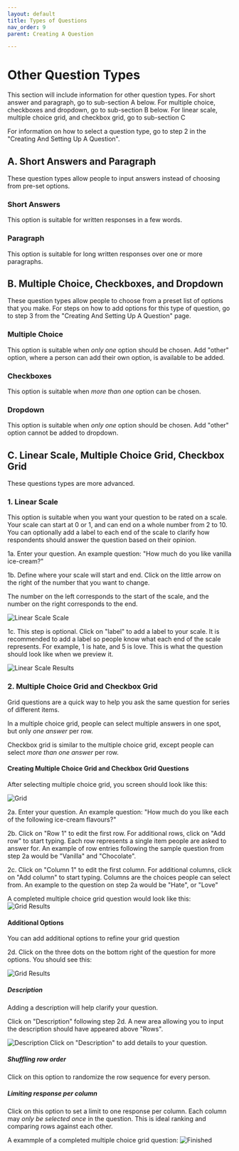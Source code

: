 ```yaml
---
layout: default
title: Types of Questions
nav_order: 9
parent: Creating A Question

---
```


# Other Question Types

  This section will include information for other question types. For short answer and paragraph, go to sub-section A below. For multiple choice, checkboxes and dropdown, go to sub-section B below. For linear scale, multiple choice grid, and checkbox grid, go to sub-section C

  For information on how to select a question type, go to step 2 in the "Creating And Setting Up A Question".

## A. Short Answers and Paragraph

  These question types allow people to input answers instead of choosing from pre-set options.

### Short Answers

  This option is suitable for written responses in a few words.

### Paragraph

  This option is suitable for long written responses over one or more paragraphs.

## B. Multiple Choice, Checkboxes, and Dropdown

  These question types allow people to choose from a preset list of options that you make. For steps on how to add options for this type of question, go to step 3 from the "Creating And Setting Up A Question" page.

### Multiple Choice

  This option is suitable when _only one_ option should be chosen. Add "other" option, where a person can add their own option, is available to be added.

### Checkboxes

  This option is suitable when _more than one_ option can be chosen.

### Dropdown

  This option is suitable when _only one_ option should be chosen. Add "other" option cannot be added to dropdown.

## C. Linear Scale, Multiple Choice Grid, Checkbox Grid

  These questions types are more advanced.

### 1. Linear Scale

  This option is suitable when you want your question to be rated on a scale. Your scale can start at 0 or 1, and can end on a whole number from 2 to 10. You can optionally add a label to each end of the scale to clarify how respondents should answer the question based on their opinion.

  1a. Enter your question. An example question: "How much do you like vanilla ice-cream?"

  1b. Define where your scale will start and end. Click on the little arrow on the right of the number that you want to change.

  The number on the left corresponds to the start of the scale, and the number on the right corresponds to the end.

  ![Linear Scale Scale](https://github.com/kevtrng/Google-Forms-Guide/blob/gh-pages/docs/images/questions/1_linearScale.png?raw=true)

  1c. This step is optional. Click on "label" to add a label to your scale. It is recommended to add a label so people know what each end of the scale represents. For example, 1 is hate, and 5 is love. This is what the question should look like when we preview it.

  ![Linear Scale Results](https://github.com/kevtrng/Google-Forms-Guide/blob/gh-pages/docs/images/questions/1_results.png?raw=true)

### 2. Multiple Choice Grid and Checkbox Grid

  Grid questions are a quick way to help you ask the same question for series of different items.

  In a multiple choice grid, people can select multiple answers in one spot, but only _one answer_ per row.

  Checkbox grid is similar to the multiple choice grid, except people can select _more than one answer_ per row.

#### Creating Multiple Choice Grid and Checkbox Grid Questions
  
  After selecting multiple choice grid, you screen should look like this:
  
  ![Grid](https://github.com/kevtrng/Google-Forms-Guide/blob/gh-pages/docs/images/questions/2_gridResults.png?raw=true)

  2a. Enter your question. An example question: "How much do you like each of the following ice-cream flavours?"

  2b. Click on "Row 1" to edit the first row. For additional rows, click on "Add row" to start typing. Each row represents a single item people are asked to answer for. An example of row entries following the sample question from step 2a would be "Vanilla" and "Chocolate".

  2c. Click on "Column 1" to edit the first column. For additional columns, click on "Add column" to start typing. Columns are the choices people can select from. An example to the question on step 2a would be "Hate", or "Love"
  
  A completed multiple choice grid question would look like this:
  ![Grid Results](https://github.com/kevtrng/Google-Forms-Guide/blob/gh-pages/docs/images/questions/2_gridResults.png?raw=true)

#### Additional Options

  You can add additional options to refine your grid question

  2d. Click on the three dots on the bottom right of the question for more options.
  You should see this:
  
  ![Grid Results](https://github.com/kevtrng/Google-Forms-Guide/blob/gh-pages/docs/images/questions/2_advanced.png?raw=true)

##### Description

  Adding a description will help clarify your question.

  Click on "Description" following step 2d. A new area allowing you to input the description should have appeared above "Rows". 

  ![Description](https://github.com/kevtrng/Google-Forms-Guide/blob/gh-pages/docs/images/questions/2_description.png?raw=true)
  Click on "Description" to add details to your question.

##### Shuffling row order

  Click on this option to randomize the row sequence for every person.

##### Limiting response per column

  Click on this option to set a limit to one response per column. Each column may _only be selected once_ in the question. This is ideal ranking and comparing rows against each other.

  A exammple of a completed multiple choice grid question:
  ![Finished](https://github.com/kevtrng/Google-Forms-Guide/blob/gh-pages/docs/images/questions/2_finished.png?raw=true)
